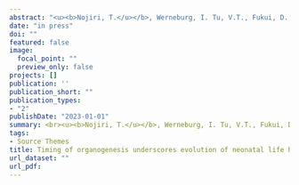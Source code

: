 ```yaml
---
abstract: "<u><b>Nojiri, T.</u></b>, Werneburg, I. Tu, V.T., Fukui, D., Takechi, M., Iseki, S., Furutera, T., and Koyabu, D. <br><b><i>Proceedings of the Royal Society B：Biological Sciences.</i></b> <i>in press</i>"
date: "in press"
doi: ""
featured: false
image:
  focal_point: ""
  preview_only: false
projects: []
publication: ''
publication_short: ""
publication_types:
- "2"
publishDate: "2023-01-01"
summary: <br><u><b>Nojiri, T.</u></b>, Werneburg, I. Tu, V.T., Fukui, D., Takechi, M., Iseki, S., Furutera, T., and Koyabu, D.<br>      <b><i>Proceedings of the Royal Society B：Biological Sciences.</b></i> (<i>in press</i>)
tags:
- Source Themes
title: Timing of organogenesis underscores evolution of neonatal life histories and powered flight in bats
url_dataset: ""
url_pdf: 
---
```

